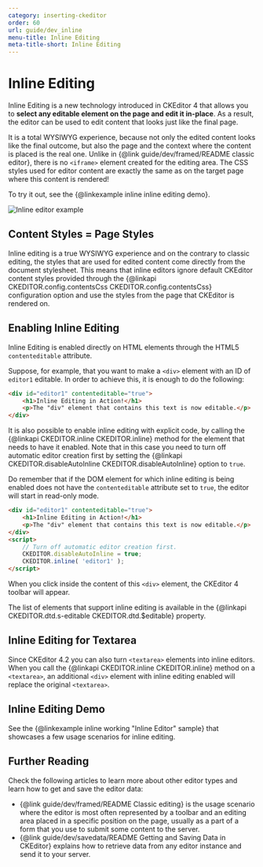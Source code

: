 ```yaml
---
category: inserting-ckeditor
order: 60
url: guide/dev_inline
menu-title: Inline Editing
meta-title-short: Inline Editing
---
```

<!--
Copyright (c) 2003-2020, CKSource - Frederico Knabben. All rights reserved.
For licensing, see LICENSE.md.
-->

# Inline Editing

Inline Editing is a new technology introduced in CKEditor 4 that allows you to **select any editable element on the page and edit it in-place**. As a result, the editor can be used to edit content that looks just like the final page.

It is a total WYSIWYG experience, because not only the edited content looks like the final outcome, but also the page and the context where the content is placed is the real one. Unlike in {@link guide/dev/framed/README classic editor}, there is no `<iframe>` element created for the editing area. The CSS styles used for editor content are exactly the same as on the target page where this content is rendered!

To try it out, see the {@linkexample inline inline editing demo}.

<img src="%BASE_PATH%/assets/img/inline_example.png" alt="Inline editor example">

## Content Styles = Page Styles

Inline editing is a true WYSIWYG experience and on the contrary to classic editing, the styles that are used for edited content come directly from the document stylesheet. This means that inline editors ignore default CKEditor content styles provided through the {@linkapi CKEDITOR.config.contentsCss CKEDITOR.config.contentsCss} configuration option and use the styles from the page that CKEditor is rendered on.

## Enabling Inline Editing

Inline Editing is enabled directly on HTML elements through the HTML5 `contenteditable` attribute.

Suppose, for example, that you want to make a `<div>` element with an ID of `editor1` editable. In order to achieve this, it is enough to do the following:

``` html
<div id="editor1" contenteditable="true">
    <h1>Inline Editing in Action!</h1>
    <p>The "div" element that contains this text is now editable.</p>
</div>
```

It is also possible to enable inline editing with explicit code, by calling the {@linkapi CKEDITOR.inline CKEDITOR.inline} method for the element that needs to have it enabled. Note that in this case you need to turn off automatic editor creation first by setting the {@linkapi CKEDITOR.disableAutoInline CKEDITOR.disableAutoInline} option to `true`.

Do remember that if the DOM element for which inline editing is being enabled does not have the `contenteditable` attribute set to `true`, the editor will start in read-only mode.

``` html
<div id="editor1" contenteditable="true">
    <h1>Inline Editing in Action!</h1>
    <p>The "div" element that contains this text is now editable.</p>
</div>
<script>
    // Turn off automatic editor creation first.
    CKEDITOR.disableAutoInline = true;
    CKEDITOR.inline( 'editor1' );
</script>
```

When you click inside the content of this `<div>` element, the CKEditor 4 toolbar will appear.

<info-box hint="">
	The list of elements that support inline editing is available in the {@linkapi CKEDITOR.dtd.s-editable CKEDITOR.dtd.$editable} property.
</info-box>

## Inline Editing for Textarea

Since CKEditor 4.2 you can also turn `<textarea>` elements into inline editors. When you call the {@linkapi CKEDITOR.inline CKEDITOR.inline} method on a `<textarea>`, an additional `<div>` element with inline editing enabled will replace the original `<textarea>`.

## Inline Editing Demo

See the {@linkexample inline working "Inline Editor" sample} that showcases a few usage scenarios for inline editing.

## Further Reading

Check the following articles to learn more about other editor types and learn how to get and save the editor data:

* {@link guide/dev/framed/README Classic editing} is the usage scenario where the editor is most often represented by a toolbar and an editing area placed in a specific position on the page, usually as a part of a form that you use to submit some content to the server.
* {@link guide/dev/savedata/README Getting and Saving Data in CKEditor} explains how to retrieve data from any editor instance and send it to your server.
